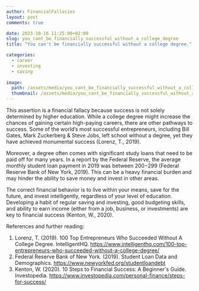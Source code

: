 ```yaml
---
author: FinancialFallacies
layout: post
comments: true

date: 2023-10-16 11:25:00+02:00  
slug: you_cant_be_financially_successful_without_a_college_degree
title: "You can't be financially successful without a college degree."

categories:
  - career
  - investing
  - saving
  
image:
  path: /assets/media/you_cant_be_financially_successful_without_a_college_degree.jpg
  thumbnail: /assets/media/you_cant_be_financially_successful_without_a_college_degree.jpg
---
```


This assertion is a financial fallacy because success is not solely determined by higher education. While a college degree might increase the chances of gaining certain high-paying careers, there are other pathways to success. Some of the world’s most successful entrepreneurs, including Bill Gates, Mark Zuckerberg & Steve Jobs, left school without a degree, yet they have achieved monumental success (Lorenz, T., 2019).

Moreover, a degree often comes with significant study loans that need to be paid off for many years. In a report by the Federal Reserve, the average monthly student loan payment in 2019 was between $200-$299 (Federal Reserve Bank of New York, 2019). This can be a heavy financial burden and may hinder the ability to save money and invest in other areas.

The correct financial behavior is to live within your means, save for the future, and invest intelligently, regardless of your level of education. Developing a habit of regular saving and investing, good budgeting skills, and ability to earn income (either from a job, business, or investments) are key to financial success (Kenton, W., 2020).

References and further reading:
1. Lorenz, T. (2019). 100 Top Entrepreneurs Who Succeeded Without A College Degree. IntelligentHQ. https://www.intelligenthq.com/100-top-entrepreneurs-who-succeeded-without-a-college-degree/
2. Federal Reserve Bank of New York. (2019). Student Loan Data and Demographics. https://www.newyorkfed.org/studentloandebt
3. Kenton, W. (2020). 10 Steps to Financial Success: A Beginner's Guide. Investopedia. https://www.investopedia.com/personal-finance/steps-for-success/

